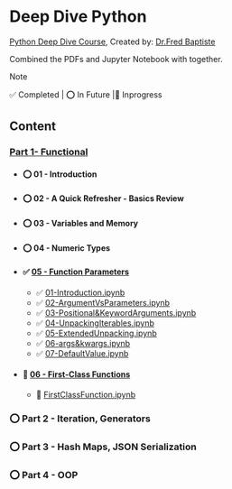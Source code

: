 # Deep Dive Python

[Python Deep Dive Course](https://www.google.com/url?sa=t&rct=j&q=&esrc=s&source=web&cd=&cad=rja&uact=8&ved=2ahUKEwjWt9e9666BAxXDhv0HHYTkAYsQFnoECAgQAQ&url=https%3A%2F%2Fwww.udemy.com%2Fcourse%2Fpython-3-deep-dive-part-1%2F&usg=AOvVaw1JghAkEwEvrvvvK-WfjF_t&opi=89978449), Created by: [Dr.Fred Baptiste](https://github.com/fbaptiste)

Combined the PDFs and Jupyter Notebook with together.

> [!NOTE]
>
> ✅ Completed | ⭕ In Future |📍 Inprogress

## Content

### [Part 1- Functional](./Part1-Functional/)

- #### ⭕ 01 - Introduction

- #### ⭕ 02 - A Quick Refresher - Basics Review

- #### ⭕ 03 - Variables and Memory

- #### ⭕ 04 - Numeric Types

- #### ✅ [05 - Function Parameters](./Part1-Functional/05-FunctionParameters/)

  - ✅ [01-Introduction.ipynb](./Part1-Functional/05-FunctionParameters/01-Introduction.ipynb)
  - ✅ [02-ArgumentVsParameters.ipynb](Part1-Functional/05-FunctionParameters/02-ArgumentVsParameters.ipynb)
  - ✅ [03-Positional&KeywordArguments.ipynb](Part1-Functional/05-FunctionParameters/03-Positional&KeywordArguments.ipynb)
  - ✅ [04-UnpackingIterables.ipynb](Part1-Functional/05-FunctionParameters/04-UnpackingIterables.ipynb)
  - ✅ [05-ExtendedUnpacking.ipynb](Part1-Functional/05-FunctionParameters/05-ExtendedUnpacking.ipynb)
  - ✅ [06-args&kwargs.ipynb](Part1-Functional/05-FunctionParameters/06-args&kwargs.ipynb)
  - ✅ [07-DefaultValue.ipynb](Part1-Functional/05-FunctionParameters/07-DefaultValue.ipynb)

- #### 📍 [06 - First-Class Functions](Part1-Functional/06-FirstClassFunctions)

  - 📍 [FirstClassFunction.ipynb](Part1-Functional/06-FirstClassFunctions/FirstClassFunction.ipynb)

### ⭕ Part 2 - Iteration, Generators

### ⭕ Part 3 - Hash Maps, JSON Serialization

### ⭕ Part 4 - OOP
